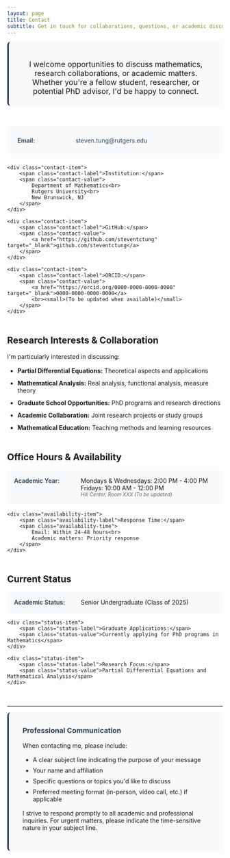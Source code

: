 ```yaml
---
layout: page
title: Contact
subtitle: Get in touch for collaborations, questions, or academic discussions
---
```


<div class="contact-intro">
    <p>I welcome opportunities to discuss mathematics, research collaborations, or academic matters. Whether you're a fellow student, researcher, or potential PhD advisor, I'd be happy to connect.</p>
</div>

<div class="contact-info">
    <div class="contact-item">
        <span class="contact-label">Email:</span>
        <span class="contact-value">
            <a href="mailto:steven.tung@rutgers.edu">steven.tung@rutgers.edu</a>
        </span>
    </div>

    <div class="contact-item">
        <span class="contact-label">Institution:</span>
        <span class="contact-value">
            Department of Mathematics<br>
            Rutgers University<br>
            New Brunswick, NJ
        </span>
    </div>

    <div class="contact-item">
        <span class="contact-label">GitHub:</span>
        <span class="contact-value">
            <a href="https://github.com/steventctung" target="_blank">github.com/steventctung</a>
        </span>
    </div>

    <div class="contact-item">
        <span class="contact-label">ORCID:</span>
        <span class="contact-value">
            <a href="https://orcid.org/0000-0000-0000-0000" target="_blank">0000-0000-0000-0000</a>
            <br><small>(To be updated when available)</small>
        </span>
    </div>
</div>

## Research Interests & Collaboration

<div class="collaboration-section">
    <p>I'm particularly interested in discussing:</p>
    <ul>
        <li><strong>Partial Differential Equations:</strong> Theoretical aspects and applications</li>
        <li><strong>Mathematical Analysis:</strong> Real analysis, functional analysis, measure theory</li>
        <li><strong>Graduate School Opportunities:</strong> PhD programs and research directions</li>
        <li><strong>Academic Collaboration:</strong> Joint research projects or study groups</li>
        <li><strong>Mathematical Education:</strong> Teaching methods and learning resources</li>
    </ul>
</div>

## Office Hours & Availability

<div class="availability-section">
    <div class="availability-item">
        <span class="availability-label">Academic Year:</span>
        <span class="availability-time">
            Mondays & Wednesdays: 2:00 PM - 4:00 PM<br>
            Fridays: 10:00 AM - 12:00 PM<br>
            <small>Hill Center, Room XXX (To be updated)</small>
        </span>
    </div>

    <div class="availability-item">
        <span class="availability-label">Response Time:</span>
        <span class="availability-time">
            Email: Within 24-48 hours<br>
            Academic matters: Priority response
        </span>
    </div>
</div>

## Current Status

<div class="status-section">
    <div class="status-item">
        <span class="status-label">Academic Status:</span>
        <span class="status-value">Senior Undergraduate (Class of 2025)</span>
    </div>

    <div class="status-item">
        <span class="status-label">Graduate Applications:</span>
        <span class="status-value">Currently applying for PhD programs in Mathematics</span>
    </div>

    <div class="status-item">
        <span class="status-label">Research Focus:</span>
        <span class="status-value">Partial Differential Equations and Mathematical Analysis</span>
    </div>
</div>

---

<div class="contact-note">
    <h3>Professional Communication</h3>
    <p>When contacting me, please include:</p>
    <ul>
        <li>A clear subject line indicating the purpose of your message</li>
        <li>Your name and affiliation</li>
        <li>Specific questions or topics you'd like to discuss</li>
        <li>Preferred meeting format (in-person, video call, etc.) if applicable</li>
    </ul>
    <p>I strive to respond promptly to all academic and professional inquiries. For urgent matters, please indicate the time-sensitive nature in your subject line.</p>
</div>

<style>
.contact-intro {
    background-color: #f8f9fa;
    padding: 1.5rem;
    border-radius: 8px;
    margin-bottom: 3rem;
    text-align: center;
    border-left: 4px solid #34495e;
}

.contact-intro p {
    margin-bottom: 0;
    font-size: 1.1rem;
}

.contact-info {
    margin-bottom: 3rem;
}

.contact-item {
    display: flex;
    margin-bottom: 1.5rem;
    padding: 1.5rem;
    background-color: #f8f9fa;
    border-radius: 8px;
    align-items: flex-start;
}

.contact-label {
    font-weight: 600;
    color: #2c3e50;
    min-width: 120px;
    margin-right: 1rem;
}

.contact-value {
    flex: 1;
}

.contact-value a {
    color: #34495e;
    text-decoration: none;
    border-bottom: 1px solid transparent;
    transition: border-color 0.3s ease;
}

.contact-value a:hover {
    border-bottom-color: #34495e;
}

.contact-value small {
    color: #666;
    font-style: italic;
}

.collaboration-section,
.availability-section,
.status-section {
    margin-bottom: 3rem;
}

.collaboration-section ul {
    margin-top: 1rem;
    padding-left: 1.5rem;
}

.collaboration-section li {
    margin-bottom: 0.75rem;
}

.availability-item,
.status-item {
    display: flex;
    margin-bottom: 1rem;
    padding: 1rem;
    background-color: #f8f9fa;
    border-radius: 6px;
    align-items: flex-start;
}

.availability-label,
.status-label {
    font-weight: 600;
    color: #2c3e50;
    min-width: 140px;
    margin-right: 1rem;
}

.availability-time,
.status-value {
    flex: 1;
}

.availability-time small {
    color: #666;
    font-style: italic;
}

.contact-note {
    background-color: #f8f9fa;
    padding: 2rem;
    border-radius: 8px;
    border-left: 4px solid #34495e;
}

.contact-note h3 {
    margin-top: 0;
    color: #2c3e50;
}

.contact-note ul {
    margin: 1rem 0;
    padding-left: 1.5rem;
}

.contact-note li {
    margin-bottom: 0.5rem;
}

@media (max-width: 600px) {
    .contact-item,
    .availability-item,
    .status-item {
        flex-direction: column;
    }

    .contact-label,
    .availability-label,
    .status-label {
        min-width: auto;
        margin-right: 0;
        margin-bottom: 0.5rem;
    }
}
</style>